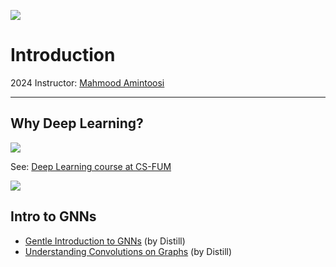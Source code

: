 ![](img/banner.png)

# Introduction

2024 Instructor: [Mahmood Amintoosi](http://mamintoosi.github.io)

---

## Why Deep Learning?

![](img/ML_vs_DL.jpg)

See: [Deep Learning course at CS-FUM](https://fum-cs.github.io/dl/)

![](img/Feature-Extraction-Techniques-in-Image-Processing-and-Graphs.png)

## Intro to GNNs

* [Gentle Introduction to GNNs](https://gta-lab.github.io/gnn-intro/)  (by Distill)
* [Understanding Convolutions on Graphs](https://gta-lab.github.io/understanding-gnns/) (by Distill)